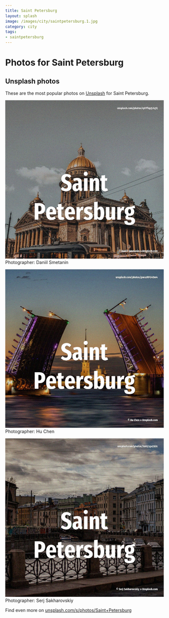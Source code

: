 ```yaml
---
title: Saint Petersburg
layout: splash
image: /images/city/saintpetersburg.1.jpg
category: city
tags:
- saintpetersburg
---
```

# Photos for Saint Petersburg
 
## Unsplash photos
These are the most popular photos on [Unsplash](https://unsplash.com) for Saint Petersburg.
 
![Saint Petersburg](/images/city/saintpetersburg.1.jpg)
Photographer:  Daniil Smetanin
 
![Saint Petersburg](/images/city/saintpetersburg.2.jpg)
Photographer:  Hu Chen
 
![Saint Petersburg](/images/city/saintpetersburg.3.jpg)
Photographer:  Serj Sakharovskiy
 
Find even more on [unsplash.com/s/photos/Saint+Petersburg](https://unsplash.com/s/photos/Saint+Petersburg)
 
